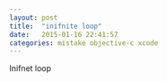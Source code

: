 ```yaml
---
layout: post
title:  "inifnite loop"
date:   2015-01-16 22:41:57
categories: mistake objective-c xcode
---
```


Inifnet loop